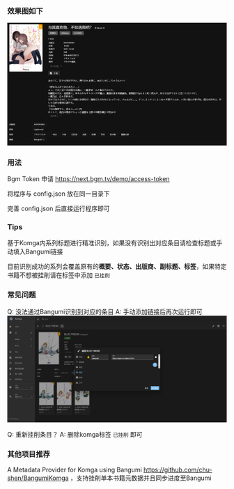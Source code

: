 ### 效果图如下
![alt text](img/image-1.png)

### 用法

Bgm Token 申请 https://next.bgm.tv/demo/access-token

将程序与 config.json 放在同一目录下

完善 config.json 后直接运行程序即可

### Tips
基于Komga内系列标题进行精准识别，如果没有识别出对应条目请检查标题或手动填入Bangumi链接

目前识别成功的系列会覆盖原有的**概要、状态、出版商、副标题、标签**，如果特定书籍不想被挂削请在标签中添加 `已挂削`

### 常见问题
Q: 没法通过Bangumi识别到对应的条目
A: 手动添加链接后再次运行即可
![alt text](img/image.png)

Q: 重新挂削条目？
A: 删除komga标签 `已挂削` 即可

### 其他项目推荐
A Metadata Provider for Komga using Bangumi https://github.com/chu-shen/BangumiKomga ，支持挂削单本书籍元数据并且同步进度至Bangumi